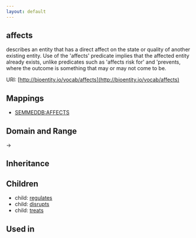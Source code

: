 ```yaml
---
layout: default
---
```


## affects


describes an entity that has a direct affect on the state or quality of another existing entity. Use of the 'affects' predicate implies that the affected entity already exists, unlike predicates such as 'affects risk for' and 'prevents, where the outcome is something that may or may not come to be.

URI: [http://bioentity.io/vocab/affects](http://bioentity.io/vocab/affects)
## Mappings

 * [SEMMEDDB:AFFECTS](http://purl.obolibrary.org/obo/SEMMEDDB_AFFECTS)

## Domain and Range

 -> 

## Inheritance


## Children

 *  child: [regulates](regulates.html)
 *  child: [disrupts](disrupts.html)
 *  child: [treats](treats.html)

## Used in


